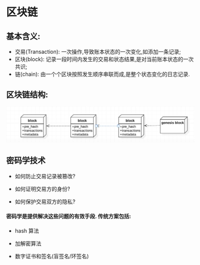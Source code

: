 # 区块链

## 基本含义:
* 交易(Transaction): 一次操作,导致账本状态的一次变化,如添加一条记录;
* 区块(block): 记录一段时间内发生的交易和状态结果,是对当前账本状态的一次共识;
* 链(chain): 由一个个区块按照发生顺序串联而成,是整个状态变化的日志记录.

## 区块链结构:
![blockchain](images/blockchain.jpg)

## 密码学技术
* 如何防止交易记录被篡改?  

* 如何证明交易方的身份?  

* 如何保护交易双方的隐私?  

#### 密码学是提供解决这些问题的有效手段. 传统方案包括:  
 
* hash 算法  

* 加解密算法  

* 数字证书和签名(盲签名/环签名)